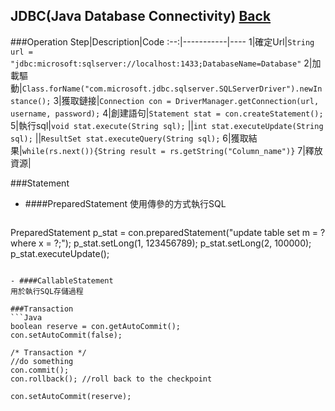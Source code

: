 ## JDBC(Java Database Connectivity) [Back](./../Java.md)

###Operation
Step|Description|Code
:--:|-----------|----
1|確定Url|```String url = "jdbc:microsoft:sqlserver://localhost:1433;DatabaseName=Database"```
2|加載驅動|```Class.forName("com.microsoft.jdbc.sqlserver.SQLServerDriver").newInstance();```
3|獲取鏈接|```Connection con = DriverManager.getConnection(url, username, password);```
4|創建語句|```Statement stat = con.createStatement();```
5|執行sql|```void stat.execute(String sql);```
<empty>|<empty>|```int stat.executeUpdate(String sql);```
<empty>|<empty>|```ResultSet stat.executeQuery(String sql);```
6|獲取結果|```while(rs.next()){String result = rs.getString("Column_name")}```
7|釋放資源|<empty>

###Statement
- ####PreparedStatement
使用傳參的方式執行SQL

	```java
PreparedStatement p_stat = con.preparedStatement("update table set m = ? where x = ?;");
p_stat.setLong(1, 123456789);
p_stat.setLong(2, 100000);
p_stat.executeUpdate();
```

- ####CallableStatement
用於執行SQL存儲過程

###Transaction
```Java
boolean reserve = con.getAutoCommit();
con.setAutoCommit(false);

/* Transaction */
//do something
con.commit();
con.rollback();	//roll back to the checkpoint

con.setAutoCommit(reserve);
```

